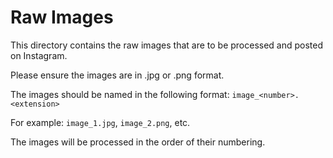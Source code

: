 
# Raw Images

This directory contains the raw images that are to be processed and posted on Instagram.

Please ensure the images are in .jpg or .png format.

The images should be named in the following format: `image_<number>.<extension>`

For example: `image_1.jpg`, `image_2.png`, etc.

The images will be processed in the order of their numbering.
